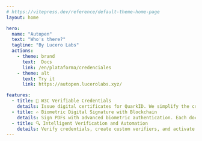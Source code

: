 ```yaml
---
# https://vitepress.dev/reference/default-theme-home-page
layout: home

hero:
  name: "Autopen"
  text: "Who's there?"
  tagline: "By Lucero Labs"
  actions:
    - theme: brand
      text:  Docs
      link: /en/plataforma/credenciales
    - theme: alt
      text: Try it
      link: https://autopen.lucerolabs.xyz/

features:
  - title: 🔐 W3C Verifiable Credentials
    details: Issue digital certificates for QuarkID. We simplify the creation and management of your credentials; from issuing to revoking. With a few clicks, you can have your credentials and verifiers ready.
  - title: ✍️ Biometric Digital Signature with Blockchain
    details: Sign PDFs with advanced biometric authentication. Each document integrates cryptographic proofs and blockchain sealing, linking signer characteristics to authorized issuers.
  - title: 🔍 Intelligent Verification and Automation
    details: Verify credentials, create custom verifiers, and activate webhooks. Automate workflows with real-time decisions based on verified credentials.
---
```

